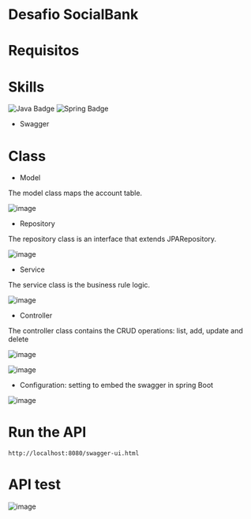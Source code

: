 # Desafio SocialBank

# Requisitos

# Skills

![Java Badge](https://img.shields.io/badge/Java-ED8B00?style=for-the-badge&logo=java&logoColor=white)
![Spring Badge](https://img.shields.io/badge/Spring-6DB33F?style=for-the-badge&logo=spring&logoColor=white)

* Swagger

# Class

* Model

The model class maps the account table.

![image](https://user-images.githubusercontent.com/65916297/123187692-01b58b80-d471-11eb-837e-fb12ff170894.png)

* Repository

The repository class is an interface that extends JPARepository.

![image](https://user-images.githubusercontent.com/65916297/123187734-12fe9800-d471-11eb-94a7-1a72142fc463.png)

* Service

The service class is the business rule logic.

![image](https://user-images.githubusercontent.com/65916297/123187783-2b6eb280-d471-11eb-8b73-1b1f19b878b5.png)

* Controller

The controller class contains the CRUD operations: list, add, update and delete

![image](https://user-images.githubusercontent.com/65916297/123187869-5eb14180-d471-11eb-93fe-fab7d320d801.png)

![image](https://user-images.githubusercontent.com/65916297/123187922-81435a80-d471-11eb-9873-d653be50fc46.png)

* Configuration: setting to embed the swagger in spring Boot

![image](https://user-images.githubusercontent.com/65916297/123188066-c1a2d880-d471-11eb-8506-7855edbc11e0.png)

# Run the API

`http://localhost:8080/swagger-ui.html`

# API test
![image](https://user-images.githubusercontent.com/65916297/123186639-f4979d00-d46e-11eb-93b1-d1f282f05b56.png)

